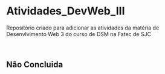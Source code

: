 # Atividades_DevWeb_III
Repositório criado para adicionar as atividades da matéria de Desenvlvimento Web 3 do curso de DSM na Fatec de SJC


<br>

## Não Concluida
